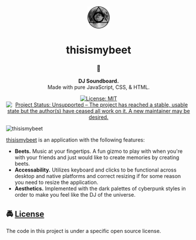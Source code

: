 <!-- HEADING -->

<p align="center">
  <img src="./images/avatar.png" width="60">
</p>
<h1 align="center">thisismybeet</h1>

<!-- DESCRIPTION -->

<h3 align="center">
  <span role="img" aria-label="Musical Note">🎵</span>
</h3>
<p align="center">
  <strong>DJ Soundboard.</strong><br>
  Made with pure JavaScript, CSS, & HTML.
</p>

<!-- BADGES -->

<p align="center">
    <a href="https://github.com/acfromspace/thisismybeet/blob/master/LICENSE">
        <img src="https://img.shields.io/github/license/mashape/apistatus.svg"
            alt="License: MIT"></a>
    <a href="https://www.repostatus.org/#unsupported">
        <img src="https://www.repostatus.org/badges/latest/unsupported.svg" alt="Project Status: Unsupported – The project has reached a stable, usable state but the author(s) have ceased all work on it. A new maintainer may be desired." /></a>
</p>

<!-- FEATURES -->

![thisismybeet](https://user-images.githubusercontent.com/10361542/48317465-952f3c00-e5a7-11e8-8cd0-e4b56d6d7b25.gif)

[thisismybeet](https://thisismybeet.netlify.com) is an application with the following features:

- **Beets.** Music at your fingertips. A fun gizmo to play with when you're with your friends and just would like to create memories by creating beets.
- **Accessability.** Utilizes keyboard and clicks to be functional across desktop and native platforms and correct resizing if for some reason you need to resize the application.
- **Aesthetics.** Implemented with the dark palettes of cyberpunk styles in order to make you feel like the DJ of the universe.

<!-- LICENSE -->

## <span role="img" aria-label="Oncoming Police Car">🚔</span> [License](LICENSE)

The code in this project is under a specific open source license.
